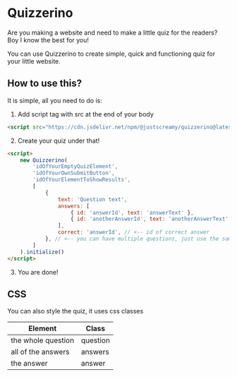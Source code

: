 # Quizzerino

Are you making a website and need to make a little quiz for the readers? Boy I know the best for you!

You can use Quizzerino to create simple, quick and functioning quiz for your little website.

## How to use this?

It is simple, all you need to do is:

1. Add script tag with src at the end of your body

```html
<script src="https://cdn.jsdelivr.net/npm/@justscreamy/quizzerino@latest/dist/index.js"></script>
```

2. Create your quiz under that!

```html
<script>
	new Quizzerino(
		'idOfYourEmptyQuizElement',
		'idOfYourOwnSubmitButton',
		'idOfYourElementToShowResults',
		[
			{
				text: 'Question text',
				answers: [
					{ id: 'answerId', text: 'answerText' },
					{ id: 'anotherAnswerId', text: 'anotherAnswerText' },
				],
				correct: 'answerId', // <-- id of correct answer
			}, // <-- you can have multiple questions, just use the same format
		]
	).initialize()
</script>
```

3. You are done!

## CSS

You can also style the quiz, it uses css classes

| Element            | Class    |
| ------------------ | -------- |
| the whole question | question |
| all of the answers | answers  |
| the answer         | answer   |
